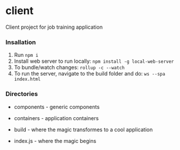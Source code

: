 # client
Client project for job training application

### Insallation
1. Run `npm i`
2. Install web server to run locally: `npm install -g local-web-server`
3. To bundle/watch changes: `rollup -c --watch`
4. To run the server, navigate to the build folder and do: `ws --spa index.html`

### Directories
* components - generic components
* containers - application containers
* build - where the magic transformes to a cool application

* index.js - where the magic begins